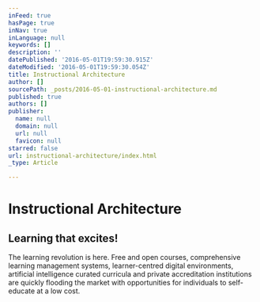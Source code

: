 ```yaml
---
inFeed: true
hasPage: true
inNav: true
inLanguage: null
keywords: []
description: ''
datePublished: '2016-05-01T19:59:30.915Z'
dateModified: '2016-05-01T19:59:30.054Z'
title: Instructional Architecture
author: []
sourcePath: _posts/2016-05-01-instructional-architecture.md
published: true
authors: []
publisher:
  name: null
  domain: null
  url: null
  favicon: null
starred: false
url: instructional-architecture/index.html
_type: Article

---
```

# Instructional Architecture

## Learning that excites!

The learning revolution is here. Free and open courses, comprehensive learning management systems, learner-centred digital environments, artificial intelligence curated curricula and private accreditation institutions are quickly flooding the market with opportunities for individuals to self-educate at a low cost.